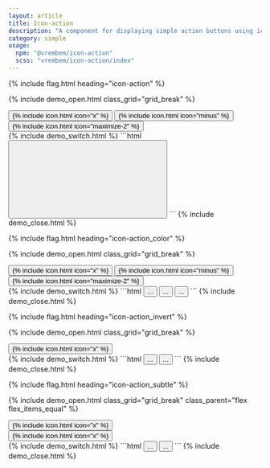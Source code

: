 ```yaml
---
layout: article
title: Icon-action
description: "A component for displaying simple action buttons using icons."
category: simple
usage:
  npm: "@vrembem/icon-action"
  scss: "vrembem/icon-action/index"
---
```


{% include flag.html heading="icon-action" %}

{% include demo_open.html class_grid="grid_break" %}
<div class="level">
  <button class="icon-action" aria-label="Close">
    {% include icon.html icon="x" %}
  </button>
  <button class="icon-action" aria-label="Minimize">
    {% include icon.html icon="minus" %}
  </button>
  <button class="icon-action" aria-label="Fullscreen">
    {% include icon.html icon="maximize-2" %}
  </button>
</div>
{% include demo_switch.html %}
```html
<button class="icon-action" aria-label="Close">
  <svg role="img" class="icon">
    <!-- SVG markup or link ID goes here.. -->
  </svg>
</button>
```
{% include demo_close.html %}

{% include flag.html heading="icon-action_color" %}

{% include demo_open.html class_grid="grid_break" %}
<div class="level">
  <button class="icon-action icon-action_color_danger" aria-label="Close">
    {% include icon.html icon="x" %}
  </button>
  <button class="icon-action icon-action_color_caution" aria-label="Minimize">
    {% include icon.html icon="minus" %}
  </button>
  <button class="icon-action icon-action_color_success" aria-label="Fullscreen">
    {% include icon.html icon="maximize-2" %}
  </button>
</div>
{% include demo_switch.html %}
```html
<button class="icon-action icon-action_color_danger" aria-label="Close">...</button>
<button class="icon-action icon-action_color_caution" aria-label="Minimize">...</button>
<button class="icon-action icon-action_color_success" aria-label="Fullscreen">...</button>
```
{% include demo_close.html %}

{% include flag.html heading="icon-action_invert" %}

{% include demo_open.html class_grid="grid_break" %}
<div class="padding radius background_night">
  <button class="icon-action icon-action_invert" aria-label="Close">
    {% include icon.html icon="x" %}
  </button>
</div>
{% include demo_switch.html %}
```html
<button class="icon-action" aria-label="Close">...</button>
<button class="icon-action icon-action_invert" aria-label="Close">...</button>
```
{% include demo_close.html %}

{% include flag.html heading="icon-action_subtle" %}

{% include demo_open.html class_grid="grid_break" class_parent="flex flex_items_equal" %}
<div class="padding radius background_white">
  <button class="icon-action icon-action_subtle" aria-label="Close">
    {% include icon.html icon="x" %}
  </button>
</div>
<div class="padding radius background_night">
  <button class="icon-action icon-action_invert icon-action_subtle" aria-label="Close">
    {% include icon.html icon="x" %}
  </button>
</div>
{% include demo_switch.html %}
```html
<button class="icon-action icon-action_subtle" aria-label="Close">...</button>
<button class="icon-action icon-action_subtle icon-action_invert" aria-label="Close">...</button>
```
{% include demo_close.html %}
